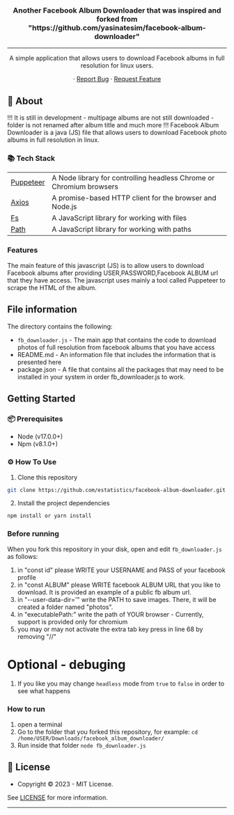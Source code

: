 <h3 align="center">
Another Facebook Album Downloader that was inspired and forked from </br> "https://github.com/yasinatesim/facebook-album-downloader" 
</h3>
<hr />

<p  align="center">A simple application that allows users to download Facebook albums in full resolution for linux users.</p>
<p align="center">
  · <a href="https://github.com/estatistics/facebook-album-downloader/issues">Report Bug</a>
  · <a href="https://github.com/estatistics/facebook-album-downloader/issues">Request Feature</a>
</p>

## 📖 About 
!!! It is still in development - multipage albums are not still downloaded - folder is not renamed after album title and much more !!!
Facebook Album Downloader is a java (JS) file that allows users to download Facebook photo albums in full resolution in linux. 

### 📚 Tech Stack

<table>
</tr>
  <tr>
  <td><a href="https://pptr.dev/">Puppeteer</a></td>
  <td>A Node library for controlling headless Chrome or Chromium browsers</td>
  </tr>
  <tr>
  <td><a href="https://axios-http.com/">Axios</a></td>
  <td>A promise-based HTTP client for the browser and Node.js</td>
  </tr>
  <tr>
  <td><a href="https://nodejs.org/api/fs.html">Fs</a></td>
  <td>A JavaScript library for working with files</td>
  </td>
  <tr>
  <td><a href="https://nodejs.org/api/path.html">Path</a></td>
  <td>A JavaScript library for working with paths</td>
  </td>
</tr>
</table>


### Features

The main feature of this javascript (JS) is to allow users to download Facebook albums after providing USER,PASSWORD,Facebook ALBUM url that they have access. The javascript uses mainly a tool called Puppeteer to scrape the HTML of the album.

## File information

The directory contains the following:

- `fb_downloader.js` - The main app that contains the code to download photos of full resolution from facebook albums that you have access
- README.md - An information file that includes the information that is presented here
- package.json - A file that contains all the packages that may need to be installed in your system in order fb_downloader.js to work.

## Getting Started

### 📦 Prerequisites

- Node (v17.0.0+)
- Npm (v8.1.0+)

### ⚙️ How To Use

1.  Clone this repository
```bash
git clone https://github.com/estatistics/facebook-album-downloader.git
```

2. Install the project dependencies
```bash
npm install or yarn install 
```
### Before running
When you fork this repository in your disk, open and edit `fb_downloader.js` as follows: 

1. in "const id" please WRITE your USERNAME and PASS of your facebook profile
2. in "const ALBUM" please WRITE facebook ALBUM URL that you like to download. It is provided an example of a public fb album url. 
3. in "--user-data-dir='"  write the PATH to save images. There, it will be created a folder named "photos".
4. in "executablePath:" write the path of YOUR browser - Currently, support is provided only for chromium 
5. you may or may not activate the extra tab key press in line 68 by removing "//"

# Optional - debuging
1. If you like you may change `headless` mode from `true` to `false` in order to see what happens

### How to run 
1. open a terminal 
2. Go to the folder that you forked this repository, for example: `cd /home/USER/Downloads/facebook_album_downloader/`
3. Run inside that folder `node fb_downloader.js` 

## 🔑 License

- Copyright © 2023 - MIT License.

See [LICENSE](https://github.com/yasinatesim/facebook-album-downloader/blob/main/LICENSE) for more information.

---
